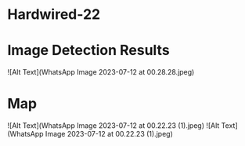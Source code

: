 # Hardwired-22

# Image Detection Results
![Alt Text](WhatsApp Image 2023-07-12 at 00.28.28.jpeg)

# Map
![Alt Text](WhatsApp Image 2023-07-12 at 00.22.23 (1).jpeg)
![Alt Text](WhatsApp Image 2023-07-12 at 00.22.23 (1).jpeg)
